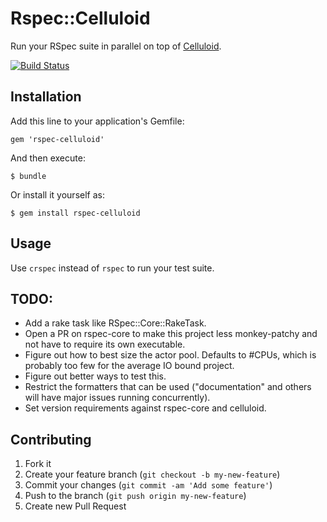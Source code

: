 # Rspec::Celluloid

Run your RSpec suite in parallel on top of [Celluloid](https://github.com/celluloid/celluloid).

[![Build Status](https://travis-ci.org/michaelfairley/rspec-celluloid.png?branch=master)](https://travis-ci.org/michaelfairley/rspec-celluloid)

## Installation

Add this line to your application's Gemfile:

    gem 'rspec-celluloid'

And then execute:

    $ bundle

Or install it yourself as:

    $ gem install rspec-celluloid

## Usage

Use `crspec` instead of `rspec` to run your test suite.

## TODO:

- Add a rake task like RSpec::Core::RakeTask.
- Open a PR on rspec-core to make this project less monkey-patchy and not have to require its own executable.
- Figure out how to best size the actor pool. Defaults to #CPUs, which is probably too few for the average IO bound project.
- Figure out better ways to test this.
- Restrict the formatters that can be used ("documentation" and others will have major issues running concurrently).
- Set version requirements against rspec-core and celluloid.

## Contributing

1. Fork it
2. Create your feature branch (`git checkout -b my-new-feature`)
3. Commit your changes (`git commit -am 'Add some feature'`)
4. Push to the branch (`git push origin my-new-feature`)
5. Create new Pull Request
